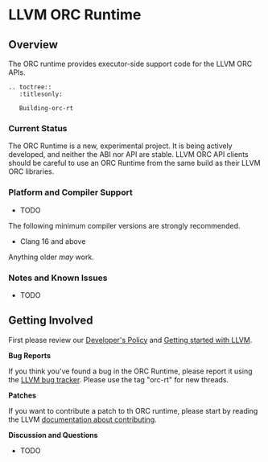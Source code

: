 # LLVM ORC Runtime

## Overview

The ORC runtime provides executor-side support code for the LLVM ORC APIs.

```{eval-rst}
.. toctree::
   :titlesonly:

   Building-orc-rt
```

### Current Status

The ORC Runtime is a new, experimental project. It is being actively developed,
and neither the ABI nor API are stable. LLVM ORC API clients should be careful
to use an ORC Runtime from the same build as their LLVM ORC libraries.

### Platform and Compiler Support

* TODO

The following minimum compiler versions are strongly recommended.

* Clang 16 and above

Anything older *may* work.

### Notes and Known Issues

* TODO

## Getting Involved

First please review our
[Developer's Policy](https://llvm.org/docs/DeveloperPolicy.html) and
[Getting started with LLVM](https://llvm.org/docs/GettingStarted.html).

**Bug Reports**

If you think you've found a bug in the ORC Runtime, please report it using
the [LLVM bug tracker](https://github.com/llvm/llvm-project/labels/orc-rt/).
Please use the tag "orc-rt" for new threads.

**Patches**

If you want to contribute a patch to th ORC runtime, please start by reading
the LLVM
[documentation about contributing](https://www.llvm.org/docs/Contributing.html).

**Discussion and Questions**

* TODO
